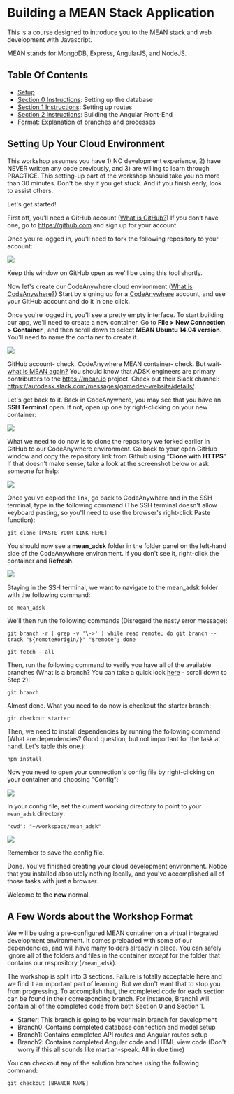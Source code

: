 # Building a MEAN Stack Application

This is a course designed to introduce you to the MEAN stack and web development with Javascript. 

MEAN stands for MongoDB, Express, AngularJS, and NodeJS. 

## Table Of Contents
* [Setup](#setting-up)
* [Section 0 Instructions](instructions/branch0.md): Setting up the database
* [Section 1 Instructions](instructions/branch1.md): Setting up routes
* [Section 2 Instructions](instructions/branch2.md): Building the Angular Front-End
* [Format](#course-format): Explanation of branches and processes

## Setting Up Your Cloud Environment
This workshop assumes you have 1) NO development experience, 2) have NEVER written any code previously, and 3) are willing to learn through PRACTICE. This setting-up part of the workshop should take you no more than 30 minutes. Don't be shy if you get stuck. And if you finish early, look to assist others. 

Let's get started!

First off, you'll need a GitHub account ([What is GitHub?](https://www.google.com/webhp?sourceid=chrome-instant&ion=1&espv=2&ie=UTF-8#q=what+is+github)) If you don’t have one, go to https://github.com and sign up for your account. 

Once you're logged in, you'll need to fork the following repository to your account: 

![](http://i68.tinypic.com/264rgao.jpg) 

Keep this window on GitHub open as we'll be using this tool shortly.

Now let's create our CodeAnywhere cloud environment ([What is CodeAnywhere?](https://codeanywhere.com/)) Start by signing up for a [CodeAnywhere](www.codeanywhere.com) account, and use your GitHub account and do it in one click. 

Once you're logged in, you'll see a pretty empty interface. To start building our app, we'll need to create a new container. Go to **File > New Connection > Container** , and then scroll down to select **MEAN Ubuntu 14.04 version**. You'll need to name the container to create it. 

![](http://i68.tinypic.com/27y3nmv.png) 

GitHub account- check. 
CodeAnywhere MEAN container- check. 
But wait- [what is MEAN again?](http://learn.mean.io/) You should know that ADSK engineers are primary contributors to the https://mean.io project. Check out their Slack channel: https://autodesk.slack.com/messages/gamedev-website/details/.

Let's get back to it. Back in CodeAnywhere, you may see that you have an **SSH Terminal** open. If not, open up one by right-clicking on your new container: 

![](http://i68.tinypic.com/33axpog.jpg)

What we need to do now is to clone the repository we forked earlier in GitHub to our CodeAnywhere environment. Go back to your open GitHub window and copy the repository link from Github using “**Clone with HTTPS**”. If that doesn't make sense, take a look at the screenshot below or ask someone for help: 

![](http://i64.tinypic.com/szhhd4.jpg) 

Once you've copied the link, go back to CodeAnywhere and in the SSH terminal, type in the following command (The SSH terminal doesn't allow keyboard pasting, so you'll need to use the browser's right-click Paste function): 
 
   `git clone [PASTE YOUR LINK HERE]`

You should now see a **mean_adsk** folder in the folder panel on the left-hand side of the CodeAnywhere environment. If you don't see it, right-click the container and **Refresh**. 

![](http://i63.tinypic.com/52yzyq.jpg)

Staying in the SSH terminal, we want to navigate to the mean_adsk folder with the following command: 

  `cd mean_adsk`

We'll then run the following commands (Disregard the nasty error message):
 
   `git branch -r | grep -v '\->' | while read remote; do git branch --track "${remote#origin/}" "$remote"; done`
   
   `git fetch --all`

Then, run the following command to verify you have all of the available branches (What is a branch? You can take a quick look [here](https://guides.github.com/activities/hello-world/) - scroll down to Step 2):
 
   `git branch`

Almost done. 
What you need to do now is checkout the starter branch:
 
   `git checkout starter`

Then, we need to install dependencies by running the following command (What are dependencies? Good question, but not important for the task at hand. Let's table this one.): 

   `npm install`

Now you need to open your connection's config file by right-clicking on your container and choosing "Config":

![](http://i66.tinypic.com/315bkep.jpg) 

In your config file, set the current working directory to point to your `mean_adsk` directory:  

   `"cwd": "~/workspace/mean_adsk"` 

![](http://i66.tinypic.com/2ljkivq.jpg)

Remember to save the config file. 

Done. 
You've finished creating your cloud development environment. Notice that you installed absolutely nothing locally, and you've accomplished all of those tasks with just a browser. 

Welcome to the **new** normal.

## A Few Words about the Workshop Format

We will be using a pre-configured MEAN container on a virtual integrated development environment. It comes preloaded with some of our dependencies, and will have many folders already in place. You can safely ignore all of the folders and files in the container _except_ for the folder that contains our respository (`/mean_adsk`).

The workshop is split into 3 sections. Failure is totally acceptable here and we find it an important part of learning. But we don't want that to stop you from progressing. To accomplish that, the completed code for each section can be found in their corresponding branch. For instance, Branch1 will contain all of the completed code from both Section 0 and Section 1.  

- Starter: This branch is going to be your main branch for development
- Branch0: Contains completed database connection and model setup
- Branch1: Contains completed API routes and Angular routes setup
- Branch2: Contains completed Angular code and HTML view code
(Don't worry if this all sounds like martian-speak. All in due time)

You can checkout any of the solution branches using the following command: 

   `git checkout [BRANCH NAME]`
